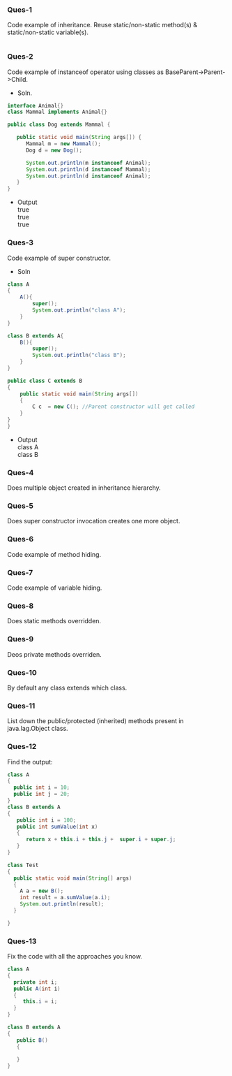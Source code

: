 ### Ques-1 ###
Code example of inheritance. Reuse static/non-static method(s) & static/non-static variable(s).
```java

```
### Ques-2 ###
Code example of instanceof operator using classes as BaseParent->Parent->Child.
* Soln.
```java
interface Animal{}
class Mammal implements Animal{}

public class Dog extends Mammal {

   public static void main(String args[]) {
      Mammal m = new Mammal();
      Dog d = new Dog();

      System.out.println(m instanceof Animal);
      System.out.println(d instanceof Mammal);
      System.out.println(d instanceof Animal);
   }
}
```
* Output  
true  
true   
true  


### Ques-3 ###
Code example of super constructor.
* Soln   
```java
class A
{
    A(){
        super(); 
        System.out.println("class A");
    }
}

class B extends A{
    B(){
        super(); 
        System.out.println("class B");
    }
}

public class C extends B
{
    public static void main(String args[])
    {
        C c  = new C(); //Parent constructor will get called 
    }
}
}
```
* Output  
class A  
class B
### Ques-4 ###
Does multiple object created in inheritance hierarchy.
### Ques-5 ###
Does super constructor invocation creates one more object.
### Ques-6 ###
Code example of method hiding.
### Ques-7 ###
Code example of variable hiding.
### Ques-8 ###
Does static methods overridden.
### Ques-9 ###
Deos private methods overriden.
### Ques-10 ###
By default any class extends which class.
### Ques-11 ###
List down the public/protected (inherited) methods present in java.lag.Object class.
### Ques-12 ###
Find the output:
```java
class A
{
  public int i = 10;
  public int j = 20;
}
class B extends A
{
   public int i = 100;
   public int sumValue(int x)
   {
      return x + this.i + this.j +  super.i + super.j;
   }
}

class Test
{
  public static void main(String[] args)
  {
    A a = new B();
    int result = a.sumValue(a.i);
    System.out.println(result);
  }

}
```
### Ques-13 ###
Fix the code with all the approaches you know.
```java
class A
{
  private int i;
  public A(int i)
  {
     this.i = i;
  }
}

class B extends A
{
   public B()
   {
   
   }
}
```

